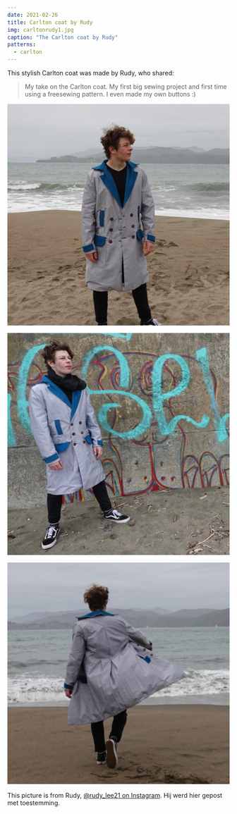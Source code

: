 ```yaml
---
date: 2021-02-26
title: Carlton coat by Rudy
img: carltonrudy1.jpg
caption: "The Carlton coat by Rudy"
patterns:
  - carlton
---
```


This stylish Carlton coat was made by Rudy, who shared:

> My take on the Carlton coat. My first big sewing project and first time using a freesewing pattern. I even made my own buttons :)

![Zicht op de voorkant](carltonrudy2.jpg)

![Buttoned view](carltonrudy3.jpg)

![Zicht op de achterkant](carltonrudy4.jpg)

<Note>

This picture is from Rudy, [@rudy_lee21 on Instagram](https://www.instagram.com/rudy_lee21/). Hij werd hier gepost met toestemming.

</Note>
